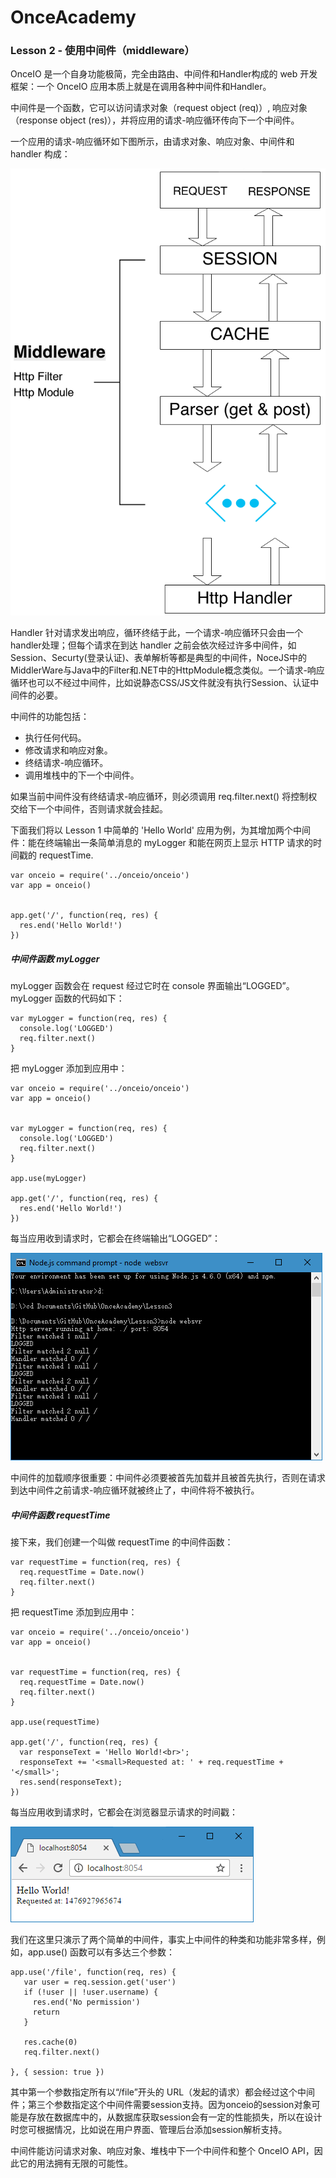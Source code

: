 # OnceAcademy
### Lesson 2 - 使用中间件（middleware）

OnceIO 是一个自身功能极简，完全由路由、中间件和Handler构成的 web 开发框架：一个 OnceIO 应用本质上就是在调用各种中间件和Handler。  
  
中间件是一个函数，它可以访问请求对象（request object (req)）, 响应对象（response object (res)），并将应用的请求-响应循环传向下一个中间件。
  
一个应用的请求-响应循环如下图所示，由请求对象、响应对象、中间件和 handler 构成：  
  
![请求-响应循环][1]  

Handler 针对请求发出响应，循环终结于此，一个请求-响应循环只会由一个 handler处理；但每个请求在到达 handler 之前会依次经过许多中间件，如Session、Securty(登录认证)、表单解析等都是典型的中间件，NoceJS中的MiddlerWare与Java中的Filter和.NET中的HttpModule概念类似。一个请求-响应循环也可以不经过中间件，比如说静态CSS/JS文件就没有执行Session、认证中间件的必要。
  
中间件的功能包括：  
  
* 执行任何代码。  
* 修改请求和响应对象。  
* 终结请求-响应循环。
* 调用堆栈中的下一个中间件。  

如果当前中间件没有终结请求-响应循环，则必须调用 req.filter.next() 将控制权交给下一个中间件，否则请求就会挂起。  
  
下面我们将以 Lesson 1 中简单的 'Hello World' 应用为例，为其增加两个中间件：能在终端输出一条简单消息的 myLogger 和能在网页上显示 HTTP 请求的时间戳的 requestTime.  

    var onceio = require('../onceio/onceio')
    var app = onceio()


    app.get('/', function(req, res) {
      res.end('Hello World!')
    })

##### 中间件函数 myLogger  

myLogger 函数会在 request 经过它时在 console 界面输出“LOGGED”。myLogger 函数的代码如下：  

    var myLogger = function(req, res) {
      console.log('LOGGED')
      req.filter.next()
    }  

把 myLogger 添加到应用中：  
    
    var onceio = require('../onceio/onceio')
    var app = onceio()


    var myLogger = function(req, res) {
      console.log('LOGGED')
      req.filter.next()
    }

    app.use(myLogger)

    app.get('/', function(req, res) {
      res.end('Hello World!')
    })  

每当应用收到请求时，它都会在终端输出“LOGGED”：  

![myLogger console效果][2]    

中间件的加载顺序很重要：中间件必须要被首先加载并且被首先执行，否则在请求到达中间件之前请求-响应循环就被终止了，中间件将不被执行。  

##### 中间件函数 requestTime
接下来，我们创建一个叫做 requestTime 的中间件函数：  

    var requestTime = function(req, res) {
      req.requestTime = Date.now()
      req.filter.next()
    }  

把 requestTime 添加到应用中：  
    
    var onceio = require('../onceio/onceio')
    var app = onceio()


    var requestTime = function(req, res) {
      req.requestTime = Date.now()
      req.filter.next()
    }

    app.use(requestTime)

    app.get('/', function(req, res) {
      var responseText = 'Hello World!<br>';
      responseText += '<small>Requested at: ' + req.requestTime + '</small>';
      res.send(responseText);
    })  

每当应用收到请求时，它都会在浏览器显示请求的时间戳：  
  
![requestTime 浏览器效果][3]  
  
我们在这里只演示了两个简单的中间件，事实上中间件的种类和功能非常多样，例如，app.use() 函数可以有多达三个参数：  

    app.use('/file', function(req, res) {
       var user = req.session.get('user')
       if (!user || !user.username) {
         res.end('No permission')
         return
       }

       res.cache(0)
       req.filter.next()

    }, { session: true })

其中第一个参数指定所有以“/file”开头的 URL（发起的请求）都会经过这个中间件；第三个参数指定这个中间件需要session支持。因为onceio的session对象可能是存放在数据库中的，从数据库获取session会有一定的性能损失，所以在设计时您可根据情况，比如说在用户界面、管理后台添加session解析支持。 

中间件能访问请求对象、响应对象、堆栈中下一个中间件和整个 OnceIO API，因此它的用法拥有无限的可能性。 








  [1]: https://raw.githubusercontent.com/OnceDoc/images/gh-pages/OnceAcademy/Lesson2/request_response_circle.png
  [2]: https://raw.githubusercontent.com/OnceDoc/images/gh-pages/OnceAcademy/Lesson2/myLogger_console.png
  [3]: https://raw.githubusercontent.com/OnceDoc/images/gh-pages/OnceAcademy/Lesson2/requestTime_browser.png
